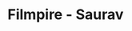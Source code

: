 # Filmpire - Saurav

<!-- npm install @alan-ai/alan-sdk-web @mui/material @emotion/react @emotion/styled @reduxjs/toolkit axios react-redux react-router-dom --legacy-peer-deps -->
